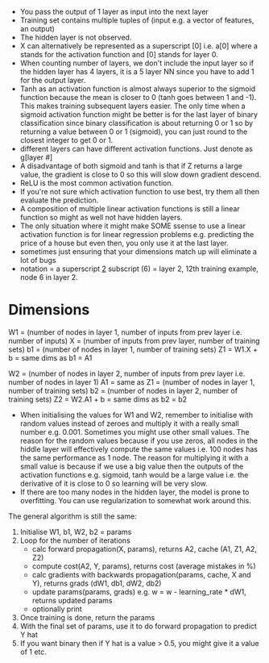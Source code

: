 - You pass the output of 1 layer as input into the next layer
- Training set contains multiple tuples of (input e.g. a vector of features, an output)
- The hidden layer is not observed.
- X can alternatively be represented as a superscript [0] i.e. a[0] where a stands for the activation function and [0] stands for layer 0.
- When counting number of layers, we don't include the input layer so if the hidden layer has 4 layers, it is a 5 layer NN since you have to add 1 for the output layer.
- Tanh as an activation function is almost always superior to the sigmoid function because the mean is closer to 0 (tanh goes between 1 and -1). This makes training subsequent layers easier. The only time when a sigmoid activation function might be better is for the last layer of binary classification since binary classification is about returning 0 or 1 so by returning a value between 0 or 1 (sigmoid), you can just round to the closest integer to get 0 or 1.
- different layers can have different activation functions. Just denote as g[layer #]
- A disadvantage of both sigmoid and tanh is that if Z returns a large value, the gradient is close to 0 so this will slow down gradient descend.
- ReLU is the most common activation function.
- If you're not sure which activation function to use best, try them all then evaluate the prediction.
- A composition of multiple linear activation functions is still a linear function so might as well not have hidden layers.
- The only situation where it might make SOME ssense to use a linear activation function is for linear regression problems e.g. predicting the price of a house but even then, you only use it at the last layer.
- sometimes just ensuring that your dimensions match up will eliminate a lot of bugs
- notation = a superscript [2](12) subscript (6) = layer 2, 12th training example, node 6 in layer 2.

# Dimensions
W1 = (number of nodes in layer 1, number of inputs from prev layer i.e. number of inputs)
X = (number of inputs from prev layer, number of training sets)
b1 = (number of nodes in layer 1, number of training sets)
Z1 = W1.X + b = same dims as b1 = A1

W2 = (number of nodes in layer 2, number of inputs from prev layer i.e. number of nodes in layer 1)
A1 = same as Z1 = (number of nodes in layer 1, number of training sets)
b2 = (number of nodes in layer 2, number of training sets)
Z2 = W2.A1 + b = same dims as b2 = b2


- When initialising the values for W1 and W2, remember to initialise with random values instead of zeroes and multiply it with a really small number e.g. 0.001. Sometimes you might use other small values. The reason for the random values because if you use zeros, all nodes in the hiddle layer will effectively compute the same values i.e. 100 nodes has the same performance as 1 node. The reason for multiplying it with a small value is because if we use a big value then the outputs of the activation functions e.g. sigmoid, tanh would be a large value i.e. the derivative of it is close to 0 so learning will be very slow.
- If there are too many nodes in the hidden layer, the model is prone to overfitting. You can use regularization to somewhat work around this.

The general algorithm is still the same:
1. Initialise W1, b1, W2, b2 = params
2. Loop for the number of iterations
    - calc forward propagation(X, params), returns A2, cache (A1, Z1, A2, Z2)
    - compute cost(A2, Y, params), returns cost (average mistakes in %)
    - calc gradients with backwards propagation(params, cache, X and Y), returns grads (dW1, db1, dW2, db2)
    - update params(params, grads) e.g. w = w - learning_rate * dW1, returns updated params
    - optionally print 
3. Once training is done, return the params
4. With the final set of params, use it to do forward propagation to predict Y hat
5. If you want binary then if Y hat is a value > 0.5, you might give it a value of 1 etc.